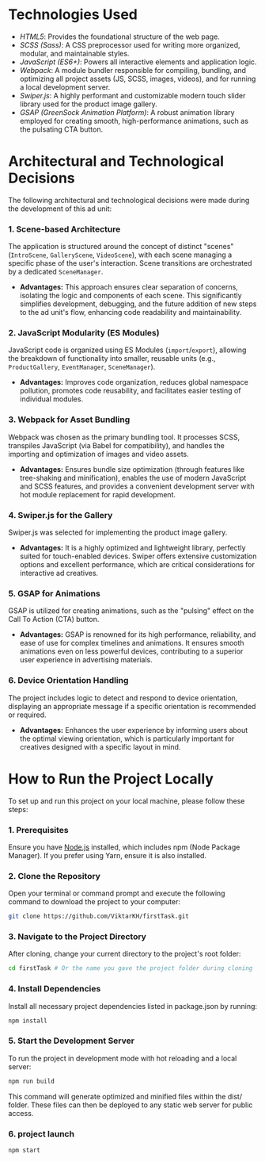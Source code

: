 # **Technologies Used**

* *HTML5*: Provides the foundational structure of the web page.
* *SCSS (Sass)*: A CSS preprocessor used for writing more organized, modular, and maintainable styles.
* *JavaScript (ES6+)*: Powers all interactive elements and application logic.
* *Webpack*: A module bundler responsible for compiling, bundling, and optimizing all project assets (JS, SCSS, images, videos), and for running a local development server.
* *Swiper.js*: A highly performant and customizable modern touch slider library used for the product image gallery.
* *GSAP (GreenSock Animation Platform)*: A robust animation library employed for creating smooth, high-performance animations, such as the pulsating CTA button.

# **Architectural and Technological Decisions**

The following architectural and technological decisions were made during the development of this ad unit:

### 1. **Scene-based Architecture**
  The application is structured around the concept of distinct "scenes" (`IntroScene`, `GalleryScene`, `VideoScene`), with each scene managing a specific phase of the user's interaction. Scene transitions are orchestrated by a dedicated `SceneManager`.
  * **Advantages:** This approach ensures clear separation of concerns, isolating the logic and components of each scene. This significantly simplifies development, debugging, and the future addition of new steps to the ad unit's flow, enhancing code readability and maintainability.

### 2. **JavaScript Modularity (ES Modules)**
  JavaScript code is organized using ES Modules (`import`/`export`), allowing the breakdown of functionality into smaller, reusable units (e.g., `ProductGallery`, `EventManager`, `SceneManager`).
  * **Advantages:** Improves code organization, reduces global namespace pollution, promotes code reusability, and facilitates easier testing of individual modules.

### 3. **Webpack for Asset Bundling**
  Webpack was chosen as the primary bundling tool. It processes SCSS, transpiles JavaScript (via Babel for compatibility), and handles the importing and optimization of images and video assets.
  * **Advantages:** Ensures bundle size optimization (through features like tree-shaking and minification), enables the use of modern JavaScript and SCSS features, and provides a convenient development server with hot module replacement for rapid development.

### 4. **Swiper.js for the Gallery**
  Swiper.js was selected for implementing the product image gallery.
  * **Advantages:** It is a highly optimized and lightweight library, perfectly suited for touch-enabled devices. Swiper offers extensive customization options and excellent performance, which are critical considerations for interactive ad creatives.

### 5. **GSAP for Animations**
  GSAP is utilized for creating animations, such as the "pulsing" effect on the Call To Action (CTA) button.
  * **Advantages:** GSAP is renowned for its high performance, reliability, and ease of use for complex timelines and animations. It ensures smooth animations even on less powerful devices, contributing to a superior user experience in advertising materials.

### 6. **Device Orientation Handling**
  The project includes logic to detect and respond to device orientation, displaying an appropriate message if a specific orientation is recommended or required.
  * **Advantages:** Enhances the user experience by informing users about the optimal viewing orientation, which is particularly important for creatives designed with a specific layout in mind.

# How to Run the Project Locally

To set up and run this project on your local machine, please follow these steps:

### 1. **Prerequisites**

Ensure you have [Node.js](https://nodejs.org/) installed, which includes npm (Node Package Manager). If you prefer using Yarn, ensure it is also installed.

### 2. **Clone the Repository**

Open your terminal or command prompt and execute the following command to download the project to your computer:

```bash
git clone https://github.com/ViktarKH/firstTask.git
```
### 3. **Navigate to the Project Directory**

After cloning, change your current directory to the project's root folder:

```bash
cd firstTask # Or the name you gave the project folder during cloning
```
### 4. **Install Dependencies**

Install all necessary project dependencies listed in package.json by running:

```bash
npm install
```
### 5. **Start the Development Server**

To run the project in development mode with hot reloading and a local server:

```bash
npm run build
```
This command will generate optimized and minified files within the dist/ folder. These files can then be deployed to any static web server for public access.

### 6. **project launch**

```bash
npm start
```

